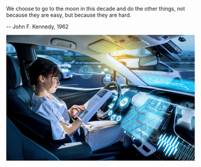 We choose to go to the moon in this decade and do the other things, not because they are easy, but because they are hard. 

-- John F. Kennedy, 1962

![Driving Car][driving]

[driving]: images/selfdriving_web.jpg "Self driving car"
